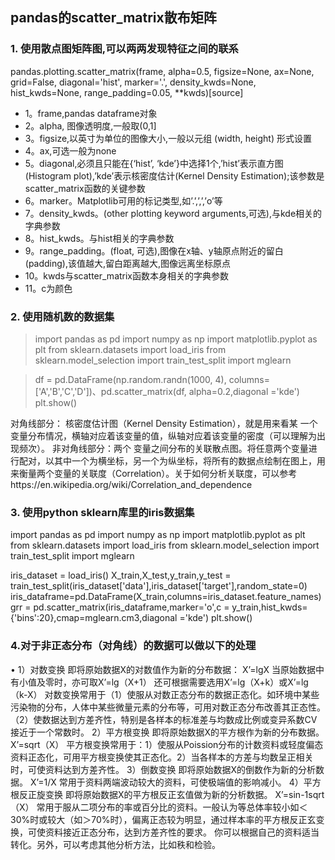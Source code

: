 ## pandas的scatter_matrix散布矩阵
### 1.	使用散点图矩阵图,可以两两发现特征之间的联系
pandas.plotting.scatter_matrix(frame, alpha=0.5, figsize=None, ax=None, grid=False, diagonal='hist', marker='.', density_kwds=None, hist_kwds=None, range_padding=0.05, **kwds)[source]
* 1。frame,pandas dataframe对象 
* 2。alpha, 图像透明度,一般取(0,1] 
* 3。figsize,以英寸为单位的图像大小,一般以元组 (width, height) 形式设置 
* 4。ax,可选一般为none 
* 5。diagonal,必须且只能在{‘hist’, ‘kde’}中选择1个,’hist’表示直方图(Histogram plot),’kde’表示核密度估计(Kernel Density Estimation);该参数是scatter_matrix函数的关键参数 
* 6。marker。Matplotlib可用的标记类型,如’.’,’,’,’o’等 
* 7。density_kwds。(other plotting keyword arguments,可选),与kde相关的字典参数 
* 8。hist_kwds。与hist相关的字典参数 
* 9。range_padding。(float, 可选),图像在x轴、y轴原点附近的留白(padding),该值越大,留白距离越大,图像远离坐标原点 
* 10。kwds与scatter_matrix函数本身相关的字典参数 
* 11。c为颜色
### 2.	使用随机数的数据集
> import pandas as pd
> import numpy as np
> import matplotlib.pyplot as plt
> from sklearn.datasets import load_iris
> from sklearn.model_selection import train_test_split
> import mglearn

> df = pd.DataFrame(np.random.randn(1000, 4), columns=['A','B','C','D'])、pd.scatter_matrix(df, alpha=0.2,diagonal ='kde')
	plt.show()
 
对角线部分： 核密度估计图（Kernel Density Estimation），就是用来看某 一个变量分布情况，横轴对应着该变量的值，纵轴对应着该变量的密度（可以理解为出现频次）。
非对角线部分：两个 变量之间分布的关联散点图。将任意两个变量进行配对，以其中一个为横坐标，另一个为纵坐标，将所有的数据点绘制在图上，用来衡量两个变量的关联度（Correlation）。关于如何分析关联度，可以参考https://en.wikipedia.org/wiki/Correlation_and_dependence
### 3. 使用python sklearn库里的iris数据集
import pandas as pd
import numpy as np
import matplotlib.pyplot as plt
from sklearn.datasets import load_iris
from sklearn.model_selection import train_test_split
import mglearn

iris_dataset = load_iris()
X_train,X_test,y_train,y_test = train_test_split(iris_dataset['data'],iris_dataset['target'],random_state=0)
iris_dataframe=pd.DataFrame(X_train,columns=iris_dataset.feature_names)
grr = pd.scatter_matrix(iris_dataframe,marker='o',c = y_train,hist_kwds={'bins':20},cmap=mglearn.cm3,diagonal ='kde')
plt.show()
 
### 4.对于非正态分布（对角线）的数据可以做以下的处理
•	1）对数变换
即将原始数据X的对数值作为新的分布数据：
X’=lgX
当原始数据中有小值及零时，亦可取X’=lg（X+1）
还可根据需要选用X’=lg（X+k）或X’=lg（k-X）
对数变换常用于（1）使服从对数正态分布的数据正态化。如环境中某些污染物的分布，人体中某些微量元素的分布等，可用对数正态分布改善其正态性。（2）使数据达到方差齐性，特别是各样本的标准差与均数成比例或变异系数CV接近于一个常数时。
2）平方根变换
即将原始数据X的平方根作为新的分布数据。
X’=sqrt（X）
平方根变换常用于：1）使服从Poission分布的计数资料或轻度偏态资料正态化，可用平方根变换使其正态化。2）当各样本的方差与均数呈正相关时，可使资料达到方差齐性。
3）倒数变换
即将原始数据X的倒数作为新的分析数据。
X’=1/X
常用于资料两端波动较大的资料，可使极端值的影响减小。
4）平方根反正旋变换
即将原始数据X的平方根反正玄值做为新的分析数据。
X’=sin-1sqrt（X）
常用于服从二项分布的率或百分比的资料。一般认为等总体率较小如＜30%时或较大（如＞70%时），偏离正态较为明显，通过样本率的平方根反正玄变换，可使资料接近正态分布，达到方差齐性的要求。
你可以根据自己的资料适当转化。另外，可以考虑其他分析方法，比如秩和检验。

